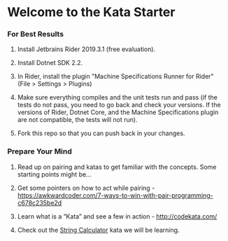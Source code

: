 # Welcome to the Kata Starter

### For Best Results

1) Install Jetbrains Rider 2019.3.1 (free evaluation).

2) Install Dotnet SDK 2.2.

3) In Rider, install the plugin "Machine Specifications Runner for Rider" (File > Settings > Plugins)

4) Make sure everything compiles and the unit tests run and pass (if the tests do not pass, you need to go back and check your versions. If the versions of Rider, Dotnet Core, and the Machine Specifications plugin are not compatible, the tests will not run).

5) Fork this repo so that you can push back in your changes.

### Prepare Your Mind

1) Read up on pairing and katas to get familiar with the concepts. Some starting points might be...

2) Get some pointers on how to act while pairing - https://awkwardcoder.com/7-ways-to-win-with-pair-programming-c678c235be2d

3) Learn what is a “Kata” and see a few in action - http://codekata.com/

4) Check out the [String Calculator](/katas/string_calculator.md) kata we will be learning.
